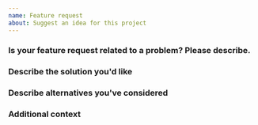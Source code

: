 ```yaml
---
name: Feature request
about: Suggest an idea for this project
---
```

<!-- Please read our Rules of Conduct: https://github.com/mrmlnc/bencho/blob/master/.github/CODE-OF-CONDUCT.md -->
<!-- Read our guide about submitting issues: https://github.com/mrmlnc/bencho/blob/master/.github/CONTRIBUTING.md -->
<!-- Search existing issues to avoid creating duplicates. -->

<!-- Describe the feature you'd like. -->

### Is your feature request related to a problem? Please describe.
<!-- A clear and concise description of what the problem is. Ex. I'm always frustrated when [...] -->

### Describe the solution you'd like
<!-- A clear and concise description of what you want to happen. -->

### Describe alternatives you've considered
<!-- A clear and concise description of any alternative solutions or features you've considered. -->

### Additional context
<!-- Add any other context or screenshots about the feature request here. -->
